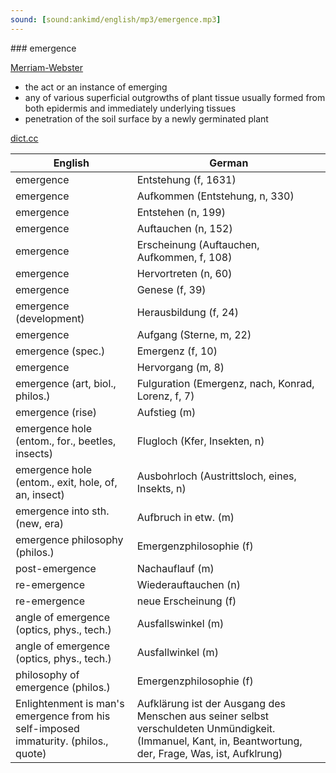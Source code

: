 ```yaml
---
sound: [sound:ankimd/english/mp3/emergence.mp3]
---
```


\### emergence

[Merriam-Webster](https://www.merriam-webster.com/dictionary/emergence)

- the act or an instance of emerging
- any of various superficial outgrowths of plant tissue usually formed from both epidermis and immediately underlying tissues
- penetration of the soil surface by a newly germinated plant

[dict.cc](https://www.dict.cc/emergence)

| English        | German       |
| -------------- | ------------ |
| emergence | Entstehung (f, 1631) |
| emergence | Aufkommen (Entstehung, n, 330) |
| emergence | Entstehen (n, 199) |
| emergence | Auftauchen (n, 152) |
| emergence | Erscheinung (Auftauchen, Aufkommen, f, 108) |
| emergence | Hervortreten (n, 60) |
| emergence | Genese (f, 39) |
| emergence (development) | Herausbildung (f, 24) |
| emergence | Aufgang (Sterne, m, 22) |
| emergence (spec.) | Emergenz (f, 10) |
| emergence | Hervorgang (m, 8) |
| emergence (art, biol., philos.) | Fulguration (Emergenz, nach, Konrad, Lorenz, f, 7) |
| emergence (rise) | Aufstieg (m) |
| emergence hole (entom., for., beetles, insects) | Flugloch (Kfer, Insekten, n) |
| emergence hole (entom., exit, hole, of, an, insect) | Ausbohrloch (Austrittsloch, eines, Insekts, n) |
| emergence into sth. (new, era) | Aufbruch in etw. (m) |
| emergence philosophy (philos.) | Emergenzphilosophie (f) |
| post-emergence | Nachauflauf (m) |
| re-emergence | Wiederauftauchen (n) |
| re-emergence | neue Erscheinung (f) |
| angle of emergence (optics, phys., tech.) | Ausfallswinkel (m) |
| angle of emergence (optics, phys., tech.) | Ausfallwinkel (m) |
| philosophy of emergence (philos.) | Emergenzphilosophie (f) |
| Enlightenment is man's emergence from his self-imposed immaturity. (philos., quote) | Aufklärung ist der Ausgang des Menschen aus seiner selbst verschuldeten Unmündigkeit. (Immanuel, Kant, in, Beantwortung, der, Frage, Was, ist, Aufklrung) |
